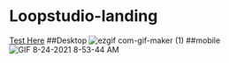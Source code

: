 # Loopstudio-landing
 [Test Here](https://zen-villani-d474a6.netlify.app/)
##Desktop
  ![ezgif com-gif-maker (1)](https://user-images.githubusercontent.com/50673887/130646520-1e8e7431-d6a0-4aa6-a4ad-852e5916c4f7.gif)
 ##mobile
  ![GIF 8-24-2021 8-53-44 AM](https://user-images.githubusercontent.com/50673887/130649515-90108561-42ac-430c-9d6b-5fd3be0c0e25.gif)

